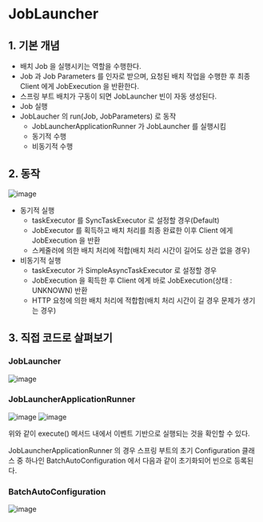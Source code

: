 # JobLauncher 

## 1. 기본 개념

- 배치 Job 을 실행시키는 역할을 수행한다.
- Job 과 Job Parameters 를 인자로 받으며, 요청된 배치 작업을 수행한 후 최종 Client 에게 JobExecution 을 반환한다.
- 스프링 부트 배치가 구동이 되면 JobLauncher 빈이 자동 생성된다.
- Job 실행
- JobLaucher 의 run(Job, JobParameters) 로 동작
  - JobLauncherApplicationRunner 가 JobLauncher 를 실행시킴
  - 동기적 수행
  - 비동기적 수행

## 2. 동작 

![image](https://github.com/honeyosori/spring-batch/assets/53935439/a5363bb4-48f9-4395-ba19-2acb646fa77d)

- 동기적 실행
  - taskExecutor 를 SyncTaskExecutor 로 설정할 경우(Default)
  - JobExecutor 를 획득하고 배치 처리를 최종 완료한 이후 Client 에게 JobExecution 을 반환
  - 스케줄러에 의한 배치 처리에 적합(배치 처리 시간이 길어도 상관 없을 경우)
- 비동기적 실행
  - taskExecutor 가 SimpleAsyncTaskExecutor 로 설정할 경우
  - JobExecution 을 획득한 후 Client 에게 바로 JobExecution(상태 : UNKNOWN) 반환
  - HTTP 요청에 의한 배치 처리에 적합함(배치 처리 시간이 길 경우 문제가 생기는 경우)

## 3. 직접 코드로 살펴보기

### JobLauncher
![image](https://github.com/honeyosori/spring-batch/assets/53935439/7eafe0ef-85c4-4d07-83c1-6d1a015ef770)

### JobLauncherApplicationRunner
![image](https://github.com/honeyosori/spring-batch/assets/53935439/fbc98426-4180-41da-8865-ac4d84ccab87)
![image](https://github.com/honeyosori/spring-batch/assets/53935439/1bca4e0e-5928-457f-bdb8-7ff0b3f6595e)

위와 같이 execute() 메서드 내에서 이벤트 기반으로 실행되는 것을 확인할 수 있다.

JobLauncherApplicationRunner 의 경우 스프링 부트의 초기 Configuration 클래스 중 하나인
BatchAutoConfiguration 에서 다음과 같이 초기화되어 빈으로 등록된다.

### BatchAutoConfiguration
![image](https://github.com/honeyosori/spring-batch/assets/53935439/7afbf85a-b349-4f7b-ba32-2e9cd3776658)